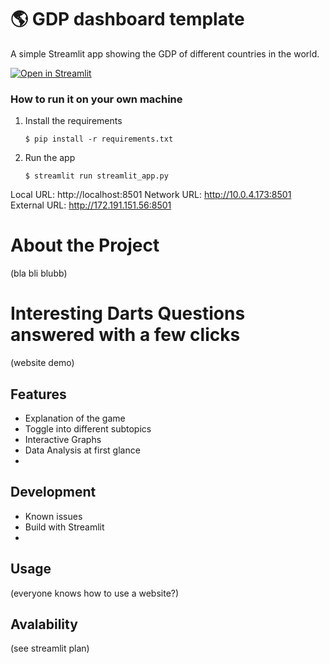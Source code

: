 # :earth_americas: GDP dashboard template

A simple Streamlit app showing the GDP of different countries in the world.

[![Open in Streamlit](https://static.streamlit.io/badges/streamlit_badge_black_white.svg)](https://gdp-dashboard-template.streamlit.app/)

### How to run it on your own machine

1. Install the requirements

   ```
   $ pip install -r requirements.txt
   ```

2. Run the app

   ```
   $ streamlit run streamlit_app.py
   ```


Local URL: http://localhost:8501
Network URL: http://10.0.4.173:8501
External URL: http://172.191.151.56:8501

# About the Project
(bla bli blubb)
# Interesting Darts Questions answered with a few clicks
(website demo)

## Features
- Explanation of the game
- Toggle into different subtopics
- Interactive Graphs
- Data Analysis at first glance
- 
## Development
- Known issues
- Build with Streamlit
- 

## Usage
(everyone knows how to use a website?)

## Avalability
(see streamlit plan)
